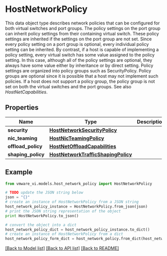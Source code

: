 # HostNetworkPolicy

This data object type describes network policies that can be configured for both virtual switches and port groups.  The policy settings on the port group can inherit policy settings from their containing virtual switch. These policy settings are inherited if the settings on the port group are not set. Since every policy setting on a port group is optional, every individual policy setting can be inherited.  By contrast, if a host is capable of implementing a policy setting, every virtual switch has some value assigned to the policy setting. In this case, although all of the policy settings are optional, they always have some value either by inheritance or by direct setting.  Policy settings are organized into policy groups such as SecurityPolicy. Policy groups are optional since it is possible that a host may not implement such policies. If a host does not support a policy group, the policy group is not set on both the virtual switches and the port groups.  See also *HostNetCapabilities*. 

## Properties
Name | Type | Description | Notes
------------ | ------------- | ------------- | -------------
**security** | [**HostNetworkSecurityPolicy**](HostNetworkSecurityPolicy.md) |  | [optional] 
**nic_teaming** | [**HostNicTeamingPolicy**](HostNicTeamingPolicy.md) |  | [optional] 
**offload_policy** | [**HostNetOffloadCapabilities**](HostNetOffloadCapabilities.md) |  | [optional] 
**shaping_policy** | [**HostNetworkTrafficShapingPolicy**](HostNetworkTrafficShapingPolicy.md) |  | [optional] 

## Example

```python
from vmware_vi.models.host_network_policy import HostNetworkPolicy

# TODO update the JSON string below
json = "{}"
# create an instance of HostNetworkPolicy from a JSON string
host_network_policy_instance = HostNetworkPolicy.from_json(json)
# print the JSON string representation of the object
print HostNetworkPolicy.to_json()

# convert the object into a dict
host_network_policy_dict = host_network_policy_instance.to_dict()
# create an instance of HostNetworkPolicy from a dict
host_network_policy_form_dict = host_network_policy.from_dict(host_network_policy_dict)
```
[[Back to Model list]](../README.md#documentation-for-models) [[Back to API list]](../README.md#documentation-for-api-endpoints) [[Back to README]](../README.md)


